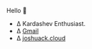 
Hello 👋

- Δ Kardashev Enthusiast.
- Δ [Gmail](mailto:joshuack1996@gmail.com)
- Δ [joshuack.cloud](https://joshuack.cloud)
